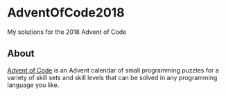 # AdventOfCode2018
My solutions for the 2018 Advent of Code

## About
[Advent of Code](https://adventofcode.com/2018) is an Advent calendar of small programming puzzles for a variety of skill sets and skill levels that can be solved in any programming language you like. 
